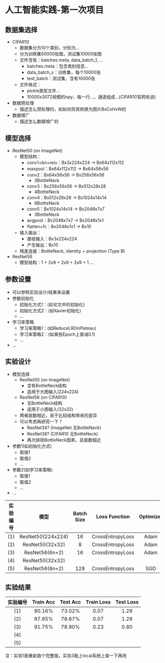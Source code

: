 # 人工智能实践-第一次项目

## 数据集选择

- CIFAR10
  - 数据集分为10个类别，分别为...
  - 分为训练集50000张图，测试集10000张图
  - 文件含有：batches.meta, data_batch_1, ...
    - batches.meta：包含类别信息...
    - data_batch_x：训练集，每个10000张
    - test_batch：测试集，含有10000张
  - 文件格式：
    - pickle类型文件...
    - 10000x3072规模的npy，每一行...，通道组成...(CIFAR10官网有说)
- 数据预处理
  - 描述怎么预处理的，如如何将其转换为图片BxCxHxW的
- 数据增广
  - 描述怎么数据增广的

## 模型选择

- ResNet50 (on ImageNet)
  - 模型结构：
    - conv1+bn+relu：Bx3x224x224 -> Bx64x112x112
    - maxpool：Bx64x112x112 -> Bx64x56x56
    - conv2：Bx64x56x56 -> Bx256x56x56
      - 3BottleNeck
    - conv3：Bx256x56x56 -> Bx512x28x28
      - 4BottleNeck
    - conv4：Bx512x28x28 -> Bx1024x14x14
      - 6BottleNeck
    - conv5：Bx1024x14x14 -> Bx2048x7x7
      - 3BottleNeck
    - avgpool：Bx2048x7x7 -> Bx2048x1x1
    - flatten+fc：Bx2048x1x1 -> Bx10
  - 输入输出：
    - 接收输入：Bx3x224x224
    - 产生输出：Bx10
  - 残差连接：BottleNeck, identity + projection (Type B)
- ResNet56
  - 模型结构：1 + 2x9 + 2x9 + 2x9 + 1 ...

## 参数设置

- 可以参照实验设计/结果来设置
- 参数初始化
  - 初始化方式1：(如论文中的初始化)
  - 初始化方式2：(如Xavier初始化)
  - ...
- 学习率策略
  - 学习率策略1：(如ReduceLROnPlateau)
  - 学习率策略2：(如某些Epoch上衰减0.1)
  - ...
- ...

## 实验设计

- 模型选择
  - ResNet50 (on ImageNet)
    - 含有BottleNeck结构
    - 适用于大图输入(224x224)
  - ResNet56 (on CIFAR10)
    - 无BottleNeck结构
    - 适用于小图输入(32x32)
  - 两者层数相近，易于比较结构带来的差异
  - 可以考虑再研究一下？
    - ResNet34? (ImageNet 无BottleNeck)
    - ResNet38? (CIFAR10  无BottleNeck)
    - 再次排除BottleNeck因素，且层数相近
- 参数1(如初始化方式)
  - 取值1
  - 取值2
  - ...
- 参数2(如学习率策略)
  - 取值1
  - 取值2
  - ...
- ...

| 实验编号 |       模型        | Batch Size |  Loss Function   | Optimizer | Learning Rate | Data Augmentation | Pre-Trained |
| :------: | :---------------: | :--------: | :--------------: | :-------: | :-----------: | :---------------: | :---------: |
|   (1)    | ResNet50(224x224) |     16     | CrossEntropyLoss |   Adam    |     0.01      |       None        |    False    |
|   (2)    |  ResNet50(32x32)  |     8      | CrossEntropyLoss |   Adam    |     0.01      |       None        |    False    |
|   (3)    |  ResNet56(6n+2)   |     16     | CrossEntropyLoss |   Adam    |     0.01      |       None        |    False    |
|   (4)    |  ResNet50(32x32)  |          |  |       |           |               |        |
|   (5)    |  ResNet56(6n+2)   |   128    | CrossEntropyLoss    |    SGD     |     0.1      |     None   |  False  |

## 实验结果


| 实验编号  | Train Acc | Test Acc | Train Loss | Test Loss |
| :------: | :-------: | :------: | :--------: | :-------: |
|   (1)    |  90.16%   |  73.02%  |    0.07    |   1.29    |
|   (2)    |  97.65%   |  78.67%  |    0.07    |   1.29    |
|   (3)    |  91.75%   |  78.90%  |    0.23    |   0.80    |
|   (4)    |     |    |        |       |
|   (5)    |     |    |        |       |

注：实验1我重新跑个完整版，实验3我上local系统上查一下再改











